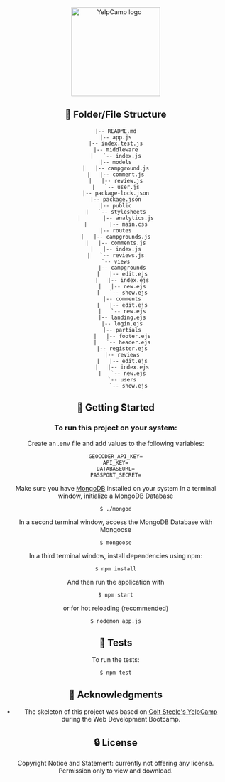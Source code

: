 <div align="center">
  <img width="200" src=""https://res.cloudinary.com/dkkzaekid/image/upload/v1734104794/Shima.Rin.full.3264079_11zon_h7yvi7.jpg"" alt="YelpCamp logo">

## 🧭 Folder/File Structure
```
|-- README.md
|-- app.js
|-- index.test.js
|-- middleware
|   `-- index.js
|-- models
|   |-- campground.js
|   |-- comment.js
|   |-- review.js
|   `-- user.js
|-- package-lock.json
|-- package.json
|-- public
|   `-- stylesheets
|       |-- analytics.js
|       |-- main.css
|-- routes
|   |-- campgrounds.js
|   |-- comments.js
|   |-- index.js
|   `-- reviews.js
`-- views
    |-- campgrounds
    |   |-- edit.ejs
    |   |-- index.ejs
    |   |-- new.ejs
    |   `-- show.ejs
    |-- comments
    |   |-- edit.ejs
    |   `-- new.ejs
    |-- landing.ejs
    |-- login.ejs
    |-- partials
    |   |-- footer.ejs
    |   `-- header.ejs
    |-- register.ejs
    |-- reviews
    |   |-- edit.ejs
    |   |-- index.ejs
    |   `-- new.ejs
    `-- users
        `-- show.ejs
```

## 🚀 Getting Started
### To run this project on your system:
Create an .env file and add values to the following variables:
```
GEOCODER_API_KEY=
API_KEY=
DATABASEURL=
PASSPORT_SECRET=
```
Make sure you have [MongoDB](https://docs.mongodb.com/manual/installation/) installed on your system
In a terminal window, initialize a MongoDB Database 
```
$ ./mongod
```
In a second terminal window, access the MongoDB Database with Mongoose
```
$ mongoose
```
In a third terminal window, install dependencies using npm:

```
$ npm install
```
And then run the application with
```
$ npm start
```
or for hot reloading (recommended)
```
$ nodemon app.js
```

## 📐 Tests
To run the tests:
```
$ npm test
```

## 📣 Acknowledgments
-	The skeleton of this project was based on [Colt Steele's YelpCamp](https://github.com/Colt/yelp-camp-refactored) during the Web Development Bootcamp.

## 🔒 License
Copyright Notice and Statement: currently not offering any license. Permission only to view and download.
